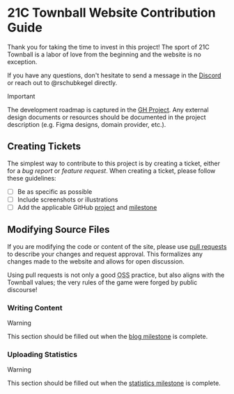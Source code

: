 # 21C Townball Website Contribution Guide

Thank you for taking the time to invest in this project! The sport of 21C Townball is a labor of love from the beginning and the website is no exception.

If you have any questions, don't hesitate to send a message in the [Discord](https://discord.gg/5m8G4bZQx5) or reach out to @rschubkegel directly.

> [!IMPORTANT]
> The development roadmap is captured in the [GH Project](https://github.com/orgs/21ctownball/projects/1). Any external design documents or resources should be documented in the project description (e.g. Figma designs, domain provider, etc.).

## Creating Tickets

The simplest way to contribute to this project is by creating a ticket, either for a _bug report_ or _feature request_. When creating a ticket, please follow these guidelines:

- [ ] Be as specific as possible
- [ ] Include screenshots or illustrations
- [ ] Add the applicable GitHub [project](https://github.com/orgs/21ctownball/projects/1) and [milestone](https://github.com/21ctownball/townball-website/milestones)

## Modifying Source Files

If you are modifying the code or content of the site, please use [pull requests](https://docs.github.com/en/pull-requests/collaborating-with-pull-requests/proposing-changes-to-your-work-with-pull-requests/about-pull-requests) to describe your changes and request approval. This formalizes any changes made to the website and allows for open discussion.

Using pull requests is not only a good <abbr title="open source software">OSS</abbr> practice, but also aligns with the Townball values; the very rules of the game were forged by public discourse!

### Writing Content

<!-- TODO -->

> [!WARNING]
> This section should be filled out when the [blog milestone](https://github.com/21ctownball/townball-website/milestone/2) is complete.

### Uploading Statistics

<!-- TODO -->

> [!WARNING]
> This section should be filled out when the [statistics milestone](https://github.com/21ctownball/townball-website/milestone/3) is complete.
